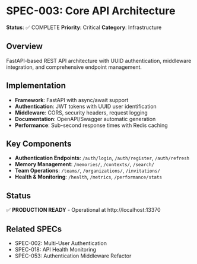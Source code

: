 # SPEC-003: Core API Architecture

**Status**: ✅ COMPLETE
**Priority**: Critical
**Category**: Infrastructure

## Overview

FastAPI-based REST API architecture with UUID authentication, middleware integration, and comprehensive endpoint management.

## Implementation

- **Framework**: FastAPI with async/await support
- **Authentication**: JWT tokens with UUID user identification
- **Middleware**: CORS, security headers, request logging
- **Documentation**: OpenAPI/Swagger automatic generation
- **Performance**: Sub-second response times with Redis caching

## Key Components

- **Authentication Endpoints**: `/auth/login`, `/auth/register`, `/auth/refresh`
- **Memory Management**: `/memories/`, `/contexts/`, `/search/`
- **Team Operations**: `/teams/`, `/organizations/`, `/invitations/`
- **Health & Monitoring**: `/health`, `/metrics`, `/performance/stats`

## Status

✅ **PRODUCTION READY** - Operational at http://localhost:13370

## Related SPECs

- SPEC-002: Multi-User Authentication
- SPEC-018: API Health Monitoring
- SPEC-053: Authentication Middleware Refactor
